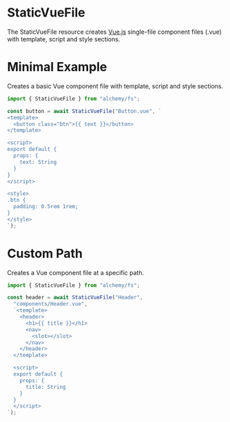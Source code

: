 # StaticVueFile

The StaticVueFile resource creates [Vue.js](https://vuejs.org/) single-file component files (.vue) with template, script and style sections.

# Minimal Example

Creates a basic Vue component file with template, script and style sections.

```ts
import { StaticVueFile } from "alchemy/fs";

const button = await StaticVueFile("Button.vue", `
<template>
  <button class="btn">{{ text }}</button>
</template>

<script>
export default {
  props: {
    text: String
  }
}
</script>

<style>
.btn {
  padding: 0.5rem 1rem;
}
</style>
`);
```

# Custom Path

Creates a Vue component file at a specific path.

```ts
import { StaticVueFile } from "alchemy/fs";

const header = await StaticVueFile("Header", 
  "components/Header.vue",
  `<template>
    <header>
      <h1>{{ title }}</h1>
      <nav>
        <slot></slot>
      </nav>
    </header>
  </template>

  <script>
  export default {
    props: {
      title: String
    }
  }
  </script>
`);
```